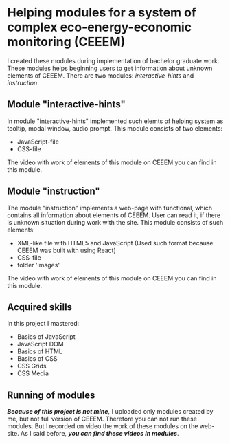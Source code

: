 # Helping modules for a system of complex eco-energy-economic monitoring (CEEEM)

I created these modules during implementation of bachelor graduate work.
These modules helps beginning users to get information about unknown elements of CEEEM. There are two modules: _interactive-hints_ and _instruction_.

## Module "interactive-hints"
In module "interactive-hints" implemented such elemts of helping system as tooltip, modal window, audio prompt. This module consists of two elements:
- JavaScript-file
- CSS-file

The video with work of elements of this module on CEEEM you can find in this module.

## Module "instruction"
The module "instruction" implements a web-page with functional, which contains all information about elements of CEEEM. User can read it, if there is unknown situation during work with the site.
This module consists of such elements:
- XML-like file with HTML5 and JavaScript (Used such format because CEEEM was built with using React)
- CSS-file
- folder 'images'

The video with work of elements of this module on CEEEM you can find in this module.


## Acquired skills
In this project I mastered:
- Basics of JavaScript
- JavaScript DOM
- Basics of HTML
- Basics of CSS
- CSS Grids
- CSS Media

## Running of modules
***Because of this project is not mine,*** I uploaded only modules created by me, but not full version of CEEEM. Therefore you can not run these modules. But I recorded on video the work of these modules on the web-site. As I said before, ***you can find these videos in modules***.
